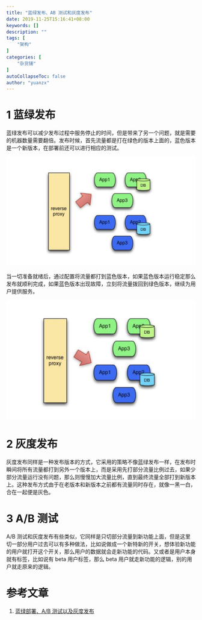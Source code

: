 ```yaml
---
title: "蓝绿发布、AB 测试和灰度发布"
date: 2019-11-25T15:16:41+08:00
keywords: []
description: ""
tags: [
    "架构"
]
categories: [
    "杂货铺"
]
autoCollapseToc: false
author: "yuanzx"
---
```


# 1 蓝绿发布

蓝绿发布可以减少发布过程中服务停止的时间，但是带来了另一个问题，就是需要的机器数量需要翻倍。发布时候，首先流量都是打在绿色的版本上面的，蓝色版本是一个新版本，在部署前还可以进行相应的测试。

![](/hub/2019/November/62.png)

当一切准备就绪后，通过配置将流量都打到蓝色版本，如果蓝色版本运行稳定那么发布就顺利完成，如果蓝色版本出现故障，立刻将流量拨回到绿色版本，继续为用户提供服务。

![](/hub/2019/November/63.png)

# 2 灰度发布

灰度发布同样是一种发布版本的方式，它采用的策略不像蓝绿发布一样，在发布时瞬间将所有流量都打到另外一个版本上，而是采用先打部分流量比例过去，如果少部分流量运行没有问题，那么则慢慢加大流量比例，直到最终流量全部打到新版本上。这种发布方式由于在老版本和新版本之前都有流量同时存在，就像一黑一白，合在一起便是灰色。

# 3 A/B 测试

A/B 测试和灰度发布有些类似，它同样是只切部分流量到新功能上面，但是这里切一部分用户过去可以有多种做法，比如说做成一个新特新的开关，想体验新功能的用户就打开这个开关，那么用户的数据就会走新功能的代码。又或者是用户本身就有标签，比如说有 beta 用户标签，那么 beta 用户就走新功能的逻辑，别的用户就走原来的逻辑。

# 参考文章

1. [蓝绿部署、A/B 测试以及灰度发布](https://zhuanlan.zhihu.com/p/43047172)